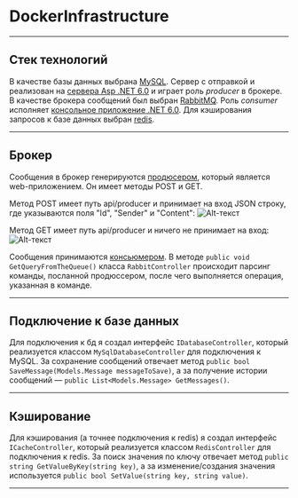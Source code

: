 # DockerInfrastructure

____

## Стек технологий
В качестве базы данных выбрана [MySQL](https://www.mysql.com). Сервер с отправкой и реализован на [сервера Asp .NET 6.0](https://github.com/d1mak3/DockerInfrastructure/tree/master/BrokerServer) и играет роль *producer* в брокере. В качестве брокера сообщений был выбран [RabbitMQ](https://www.rabbitmq.com). Роль *consumer* исполняет [консольное приложение .NET 6.0](https://github.com/d1mak3/DockerInfrastructure/tree/master/MessagesServer). Для кэширования запросов к базе данных выбран [redis]("https://redis.io").

____

## Брокер
Сообщения в брокер генерируются [продюсером](https://github.com/d1mak3/DockerInfrastructure/tree/master/BrokerServer), который является web-приложением. Он имеет методы POST и GET.

Метод POST имеет путь api/producer и принимает на вход JSON строку, где указываются поля "Id", "Sender" и "Content":
![Alt-текст](https://4.downloader.disk.yandex.ru/preview/c276f0b2e6b79cd35cac8b6e1016d2f28ff621867aa8b1901fd1794978e1b781/inf/tQIFqrnaVnXdOG5YNFLQxWn-J1b1ZlJ4xxFcZm1L1gSSrQ0Z_MCyRWC32wgJRRk6KtVS8dFS7wbSG02lOAs9MQ%3D%3D?uid=407050306&filename=%D0%B8%D0%B7%D0%BE%D0%B1%D1%80%D0%B0%D0%B6%D0%B5%D0%BD%D0%B8%D0%B5_2022-05-29_065508592.png&disposition=inline&hash=&limit=0&content_type=image%2Fpng&owner_uid=407050306&tknv=v2&size=1855x911 "Пример POST запроса")

Метод GET имеет путь api/producer и ничего не принимает на вход:
![Alt-текст](https://downloader.disk.yandex.ru/preview/9d4b7303ea3d8b5a9d2554d867671352dffa9b09dedc4aec3793c54d0a618516/62932ba7/rYc1beGpATDAO1RPp__6QDIir0q5LzUoc66cJL2P2BsttlJJS4A9jPWnhC777rynkuw_jvEaag6nAmKatXGdvA%3D%3D?uid=0&filename=%D0%B8%D0%B7%D0%BE%D0%B1%D1%80%D0%B0%D0%B6%D0%B5%D0%BD%D0%B8%D0%B5_2022-05-29_065750119.png&disposition=inline&hash=&limit=0&content_type=image%2Fpng&owner_uid=0&tknv=v2&size=2048x2048 "Пример GET запроса")

Сообщения принимаются [консьюмером](https://github.com/d1mak3/DockerInfrastructure/tree/master/MessagesServer). В методе `public void GetQueryFromTheQueue()` класса `RabbitController` происходит парсинг команды, посланной продюссером, после чего выполняется операция, указанная в команде.

____

## Подключение к базе данных
Для подключения к бд я создал интерфейс `IDatabaseController`, который реализуется классом `MySqlDatabaseController` для подключения к MySQL. За сохранение сообщений отвечает метод `public bool SaveMessage(Models.Message messageToSave)`, а за получение истории сообщений — `public List<Models.Message> GetMessages()`. 

____

## Кэширование
Для кэширования (а точнее подключения к redis) я создал интерфейс `ICacheController`, который реализуется классом `RedisController` для подключения к redis. За поиск значения по ключу отвечает метод `public string GetValueByKey(string key)`, а за изменение/создания значения используется `public bool SetValue(string key, string value)`.

____